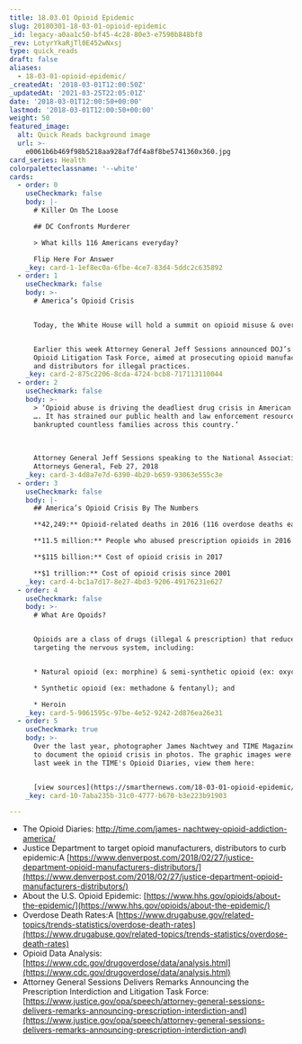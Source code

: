 ```yaml
---
title: 18.03.01 Opioid Epidemic
slug: 20180301-18-03-01-opioid-epidemic
_id: legacy-a0aa1c50-bf45-4c28-80e3-e7590b848bf8
_rev: LotyrYkaRjTl0E452wNxsj
type: quick_reads
draft: false
aliases:
  - 18-03-01-opioid-epidemic/
_createdAt: '2018-03-01T12:00:50Z'
_updatedAt: '2021-03-25T22:05:01Z'
date: '2018-03-01T12:00:50+00:00'
lastmod: '2018-03-01T12:00:50+00:00'
weight: 50
featured_image:
  alt: Quick Reads background image
  url: >-
    e0061b6b469f98b5218aa928af7df4a8f8be5741360x360.jpg
card_series: Health
colorpaletteclassname: '--white'
cards:
  - order: 0
    useCheckmark: false
    body: |-
      # Killer On The Loose

      ## DC Confronts Murderer

      > What kills 116 Americans everyday?

      Flip Here For Answer
    _key: card-1-1ef8ec0a-6fbe-4ce7-83d4-5ddc2c635892
  - order: 1
    useCheckmark: false
    body: >-
      # America’s Opioid Crisis


      Today, the White House will hold a summit on opioid misuse & overdoses.


      Earlier this week Attorney General Jeff Sessions announced DOJ’s new
      Opioid Litigation Task Force, aimed at prosecuting opioid manufacturers
      and distributors for illegal practices.
    _key: card-2-875c2206-8cda-4724-bcb8-717113110044
  - order: 2
    useCheckmark: false
    body: >-
      > ‘Opioid abuse is driving the deadliest drug crisis in American history
      …. It has strained our public health and law enforcement resources and
      bankrupted countless families across this country.’  
        
        
        
      Attorney General Jeff Sessions speaking to the National Association of
      Attorneys General, Feb 27, 2018
    _key: card-3-4d8a7e7d-6390-4b20-b659-93063e555c3e
  - order: 3
    useCheckmark: false
    body: |-
      ## America’s Opioid Crisis By The Numbers

      **42,249:** Opioid-related deaths in 2016 (116 overdose deaths each day)

      **11.5 million:** People who abused prescription opioids in 2016

      **$115 billion:** Cost of opioid crisis in 2017

      **$1 trillion:** Cost of opioid crisis since 2001
    _key: card-4-bc1a7d17-8e27-4bd3-9206-49176231e627
  - order: 4
    useCheckmark: false
    body: >-
      # What Are Opoids?


      Opioids are a class of drugs (illegal & prescription) that reduce pain by
      targeting the nervous system, including:


      * Natural opioid (ex: morphine) & semi-synthetic opioid (ex: oxycodone);

      * Synthetic opioid (ex: methadone & fentanyl); and

      * Heroin
    _key: card-5-9061595c-97be-4e52-9242-2d876ea26e31
  - order: 5
    useCheckmark: true
    body: >-
      Over the last year, photographer James Nachtwey and TIME Magazine set out
      to document the opioid crisis in photos. The graphic images were published
      last week in the TIME's Opioid Diaries, view them here:


      [view sources](https://smarthernews.com/18-03-01-opioid-epidemic/)
    _key: card-10-7aba235b-31c0-4777-b670-b3e223b91903

---
```

* The Opioid Diaries: [http://time.com/james- nachtwey-opioid-addiction- america/](http://time.com/james-)
* Justice Department to target opioid manufacturers, distributors to curb epidemic:A [https://www.denverpost.com/2018/02/27/justice-department-opioid-manufacturers-distributors/](https://www.denverpost.com/2018/02/27/justice-department-opioid-manufacturers-distributors/)
* About the U.S. Opioid Epidemic: [https://www.hhs.gov/opioids/about-the-epidemic/](https://www.hhs.gov/opioids/about-the-epidemic/)
* Overdose Death Rates:A [https://www.drugabuse.gov/related-topics/trends-statistics/overdose-death-rates](https://www.drugabuse.gov/related-topics/trends-statistics/overdose-death-rates)
* Opioid Data Analysis: [https://www.cdc.gov/drugoverdose/data/analysis.html](https://www.cdc.gov/drugoverdose/data/analysis.html)
* Attorney General Sessions Delivers Remarks Announcing the Prescription Interdiction and Litigation Task Force: [https://www.justice.gov/opa/speech/attorney-general-sessions-delivers-remarks-announcing-prescription-interdiction-and](https://www.justice.gov/opa/speech/attorney-general-sessions-delivers-remarks-announcing-prescription-interdiction-and)
